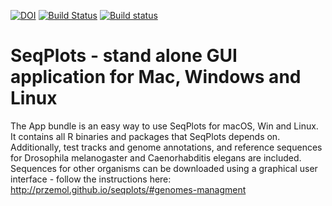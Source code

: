 [![DOI](https://zenodo.org/badge/DOI/10.5281/zenodo.163641.svg)](https://doi.org/10.5281/zenodo.163641) 
[![Build Status](https://travis-ci.org/Przemol/seqplots_electron.svg?branch=master)](https://travis-ci.org/Przemol/seqplots_electron)
[![Build status](https://ci.appveyor.com/api/projects/status/fkw29ua7twjtmrr2?svg=true)](https://ci.appveyor.com/project/Przemol/seqplots-electron)

# SeqPlots - stand alone GUI application for Mac, Windows and Linux

The App bundle is an easy way to use SeqPlots for macOS, Win and Linux.
It contains all R binaries and packages that SeqPlots depends on.
Additionally, test tracks and genome annotations, and reference sequences 
for Drosophila melanogaster and Caenorhabditis elegans are included.
Sequences for other organisms can be downloaded using a graphical user 
interface - follow the instructions here: 
http://przemol.github.io/seqplots/#genomes-managment
